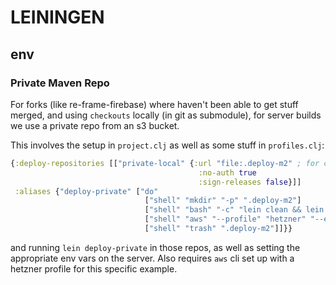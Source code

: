 # LEININGEN
## env

### Private Maven Repo
For forks (like re-frame-firebase) where haven't been able to get stuff merged,
and using `checkouts` locally (in git as submodule), for server builds we use a private repo from an s3 bucket.

This involves the setup in `project.clj` as well as some stuff in `profiles.clj`:
```clojure
{:deploy-repositories [["private-local" {:url "file:.deploy-m2" ; for checkouts/forks, syncing to private s3 m2 repo
                                          :no-auth true
                                          :sign-releases false}]]
 :aliases {"deploy-private" ["do" 
                              ["shell" "mkdir" "-p" ".deploy-m2"]
                              ["shell" "bash" "-c" "lein clean && lein deploy private-local"]
                              ["shell" "aws" "--profile" "hetzner" "--endpoint-url" "https://hel1.your-objectstorage.com" "s3" "sync" ".deploy-m2/" "s3://tolgraven/m2/releases/" "--acl" "public-read"]
                              ["shell" "trash" ".deploy-m2"]]}}
```   
and running `lein deploy-private` in those repos, as well as setting the appropriate env vars on the server.
Also requires `aws` cli set up with a hetzner profile for this specific example.
